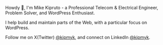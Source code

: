 <!--[![Linkedin](https://img.shields.io/badge/-kipmyk-blue?style=flat&logo=Linkedin&logoColor=white&link=https://www.linkedin.com/in/kipmyk/)](https://www.linkedin.com/in/kipmyk/) ![visitors](https://visitor-badge.laobi.icu/badge?page_id=kipmyk.kipmyk&style=flat-square) -->

Howdy 👋, I'm Mike Kipruto - a Professional Telecom & Electrical Engineer, Problem Solver, and WordPress Enthusiast. 

I help build and maintain parts of the Web, with a particular focus on WordPress.

Follow me on X(Twitter) [@kipmyk](https://twitter.com/intent/follow?screen_name=kipmyk), and connect on LinkedIn [@kipmyk](https://www.linkedin.com/in/kipmyk/).
